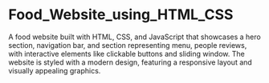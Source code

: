 # Food_Website_using_HTML_CSS
A food website built with HTML, CSS, and JavaScript that showcases a hero section, navigation bar, and section representing menu, people reviews, with interactive elements like clickable buttons and sliding window. The website is styled with a modern design, featuring a responsive layout and visually appealing graphics.
